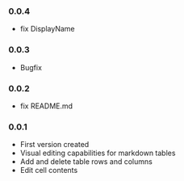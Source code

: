 ### 0.0.4

- fix DisplayName

### 0.0.3

- Bugfix

### 0.0.2

- fix README.md

### 0.0.1

- First version created
- Visual editing capabilities for markdown tables
- Add and delete table rows and columns
- Edit cell contents
